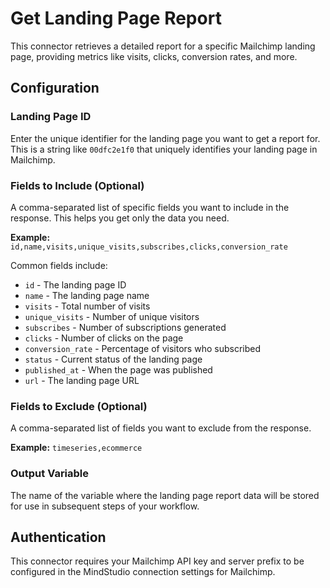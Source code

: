 # Get Landing Page Report

This connector retrieves a detailed report for a specific Mailchimp landing page, providing metrics like visits, clicks, conversion rates, and more.

## Configuration

### Landing Page ID
Enter the unique identifier for the landing page you want to get a report for. This is a string like `00dfc2e1f0` that uniquely identifies your landing page in Mailchimp.

### Fields to Include (Optional)
A comma-separated list of specific fields you want to include in the response. This helps you get only the data you need.

**Example:** `id,name,visits,unique_visits,subscribes,clicks,conversion_rate`

Common fields include:
- `id` - The landing page ID
- `name` - The landing page name
- `visits` - Total number of visits
- `unique_visits` - Number of unique visitors
- `subscribes` - Number of subscriptions generated
- `clicks` - Number of clicks on the page
- `conversion_rate` - Percentage of visitors who subscribed
- `status` - Current status of the landing page
- `published_at` - When the page was published
- `url` - The landing page URL

### Fields to Exclude (Optional)
A comma-separated list of fields you want to exclude from the response.

**Example:** `timeseries,ecommerce`

### Output Variable
The name of the variable where the landing page report data will be stored for use in subsequent steps of your workflow.

## Authentication
This connector requires your Mailchimp API key and server prefix to be configured in the MindStudio connection settings for Mailchimp.
